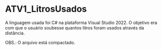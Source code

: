# ATV1_LitrosUsados
A linguagem usada foi C# na plataforma Visual Studio 2022. O objetivo era com que o usuário soubesse quantos litros foram usados através da distância.

OBS.: O arquivo está compactado.
